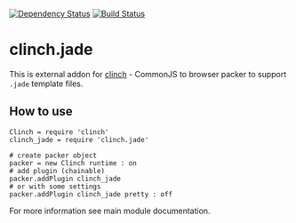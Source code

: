 [![Dependency Status](https://gemnasium.com/Meettya/clinch.jade.svg)](https://gemnasium.com/Meettya/clinch.jade)
[![Build Status](https://travis-ci.org/Meettya/clinch.jade.svg?branch=master)](https://travis-ci.org/Meettya/clinch.jade)

# clinch.jade

This is external addon for [clinch](https://github.com/Meettya/clinch) - CommonJS to browser packer to support ```.jade``` template files.

## How to use

    Clinch = require 'clinch'
    clinch_jade = require 'clinch.jade'

    # create packer object
    packer = new Clinch runtime : on
    # add plugin (chainable)
    packer.addPlugin clinch_jade
    # or with some settings
    packer.addPlugin clinch_jade pretty : off

For more information see main module documentation.
